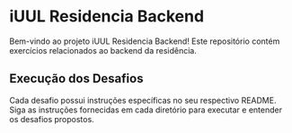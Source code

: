 # iUUL Residencia Backend

Bem-vindo ao projeto iUUL Residencia Backend! Este repositório contém exercícios relacionados ao backend da residência.

## Execução dos Desafios

Cada desafio possui instruções específicas no seu respectivo README. Siga as instruções fornecidas em cada diretório para executar e entender os desafios propostos.
